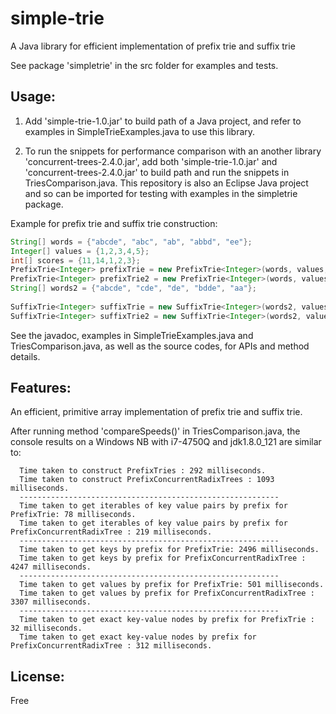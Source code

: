 # simple-trie

A Java library for efficient implementation of prefix trie and suffix trie 

See package 'simpletrie' in the src folder for examples and tests.

## Usage: 

1. Add 'simple-trie-1.0.jar' to build path of a Java project, and refer to examples in SimpleTrieExamples.java to use this library.

2. To run the snippets for performance comparison with an another library 'concurrent-trees-2.4.0.jar', add both 'simple-trie-1.0.jar' and 'concurrent-trees-2.4.0.jar' to build path and run the snippets in TriesComparison.java. This repository is also an Eclipse Java project and so can be imported for testing with examples in the simpletrie package.


Example for prefix trie and suffix trie construction:

```java
String[] words = {"abcde", "abc", "ab", "abbd", "ee"};
Integer[] values = {1,2,3,4,5};
int[] scores = {11,14,1,2,3};
PrefixTrie<Integer> prefixTrie = new PrefixTrie<Integer>(words, values, scores);
PrefixTrie<Integer> prefixTrie2 = new PrefixTrie<Integer>(words, values);
String[] words2 = {"abcde", "cde", "de", "bdde", "aa"};
		
SuffixTrie<Integer> suffixTrie = new SuffixTrie<Integer>(words2, values, scores);
SuffixTrie<Integer> suffixTrie2 = new SuffixTrie<Integer>(words2, values);
``` 

See the javadoc, examples in SimpleTrieExamples.java and TriesComparison.java, as well as the source codes, for APIs and method details.

## Features: 

An efficient, primitive array implementation of prefix trie and suffix trie. 

After running method 'compareSpeeds()' in TriesComparison.java, the console results on a Windows NB with i7-4750Q and jdk1.8.0_121 are similar to: 
 
 	  Time taken to construct PrefixTries : 292 milliseconds.
	  Time taken to construct PrefixConcurrentRadixTrees : 1093 milliseconds.
	  ----------------------------------------------------------
	  Time taken to get iterables of key value pairs by prefix for PrefixTrie: 78 milliseconds.
	  Time taken to get iterables of key value pairs by prefix for PrefixConcurrentRadixTree : 219 milliseconds.
	  ----------------------------------------------------------
	  Time taken to get keys by prefix for PrefixTrie: 2496 milliseconds.
	  Time taken to get keys by prefix for PrefixConcurrentRadixTree : 4247 milliseconds.
	  ----------------------------------------------------------
	  Time taken to get values by prefix for PrefixTrie: 501 milliseconds.
	  Time taken to get values by prefix for PrefixConcurrentRadixTree : 3307 milliseconds.
	  ----------------------------------------------------------
	  Time taken to get exact key-value nodes by prefix for PrefixTrie : 32 milliseconds.
	  Time taken to get exact key-value nodes by prefix for PrefixConcurrentRadixTree : 312 milliseconds.

	  
	  
## License: 

Free

